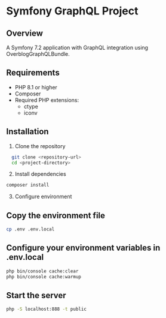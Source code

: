 # Symfony GraphQL Project

## Overview
A Symfony 7.2 application with GraphQL integration using OverblogGraphQLBundle.

## Requirements
- PHP 8.1 or higher
- Composer
- Required PHP extensions:
  - ctype
  - iconv

## Installation

1. Clone the repository
```bash 
  git clone <repository-url>
  cd <project-directory>
```
2. Install dependencies

```bash 
composer install
```
3. Configure environment

## Copy the environment file

```bash 
cp .env .env.local
```

## Configure your environment variables in .env.local

```bash
php bin/console cache:clear
php bin/console cache:warmup
```

## Start the server

```bash
php -S localhost:888 -t public
```
